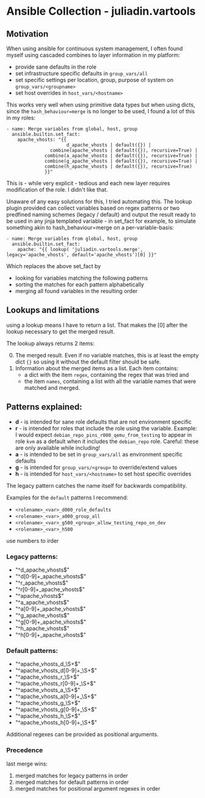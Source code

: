 # Ansible Collection - juliadin.vartools

## Motivation

When using ansible for continuous system management, I often found myself using cascaded combines to layer information in my platform:

- provide sane defaults in the role
- set infrastructure specific defaults in `group_vars/all`
- set specific settings per location, group, purpose of system on `group_vars/<groupname>`
- set host overrides in `host_vars/<hostname>`
 
This works very well when using primitive data types but when using dicts, since the `hash_behaviour=merge` is no longer to be used, I found a lot of this in my roles:

    - name: Merge variables from global, host, group
      ansible.builtin.set_fact:
        apache_vhosts: "{{
                          d_apache_vhosts | default({}) |
                    combine(apache_vhosts | default({}), recursive=True) |
                  combine(a_apache_vhosts | default({}), recursive=True) |
                  combine(g_apache_vhosts | default({}), recursive=True) |
                  combine(h_apache_vhosts | default({}), recursive=True)
                  }}"

This is - while very explicit - tedious and each new layer requires modification of the role. I didn't like that.

Unaware of any easy solutions for this, I tried automating this. The lookup plugin provided can collect variables based on regex patterns or two predfined naming schemes (legacy / default) and output the result ready to be used in any jinja templated variable - in set_fact for example, to simulate something akin to hash_behaviour=merge on a per-variable-basis:

    - name: Merge variables from global, host, group
      ansible.builtin.set_fact:
        apache: "{{ lookup( 'juliadin.vartools.merge', legacy='apache_vhosts', default='apache_vhosts')[0] }}"

Which replaces the above set_fact by

- looking for variables matching the following patterns
- sorting the matches for each pattern alphabetically
- merging all found variables in the resulting order

## Lookups and limitations

using a lookup means I have to return a list. That makes the [0] after the lookup necessary to get the merged result.

The lookup always returns 2 items:

0. The merged result. Even if no variable matches, this is at least the empty dict `{}` so using it without the default filter should be safe.
0. Information about the merged items as a list. Each item contains:
   - a dict with the item `regex`, containing the regex that was tried and 
   - the item `names`, containing a list with all the variable names that were matched and merged.

## Patterns explained:
  - **d** - is intended for sane role defaults that are not environment specific
  - **r** - is intended for roles that include the role using the variable. Example: I would expect `debian_repo_pins_r000_qemu_from_testing` to appear in role `kvm` as a default when it includes the `debian_repo` role. Careful: these are only available while including!
  - **a** - is intended to be set in `group_vars/all` as environment specific defaults
  - **g** - is intended for `group_vars/<group>` to override/extend values
  - **h** - is intended for `host_vars/<hostname>` to set host specific overrides

The legacy pattern catches the name itself for backwards compatibility.

Examples for the `default` patterns I recommend:
  - `<rolename>_<var>_d000_role_defaults`
  - `<rolename>_<var>_a000_group_all`
  - `<rolename>_<var>_g500_<group>_allow_testing_repo_on_dev`
  - `<rolename>_<var>_h500`

use numbers to irder 

### Legacy patterns:

- "^d_apache_vhosts$"
- "^d[0-9]+_apache_vhosts$"
- "^r_apache_vhosts$"
- "^r[0-9]+_apache_vhosts$"
- "^apache_vhosts$"
- "^a_apache_vhosts$"
- "^a[0-9]+_apache_vhosts$"
- "^g_apache_vhosts$"
- "^g[0-9]+_apache_vhosts$"
- "^h_apache_vhosts$"
- "^h[0-9]+_apache_vhosts$"

### Default patterns:

- "^apache_vhosts_d_\\S+$"
- "^apache_vhosts_d[0-9]+_\\S+$"
- "^apache_vhosts_r_\\S+$"
- "^apache_vhosts_r[0-9]+_\\S+$"
- "^apache_vhosts_a_\\S+$"
- "^apache_vhosts_a[0-9]+_\\S+$"
- "^apache_vhosts_g_\\S+$"
- "^apache_vhosts_g[0-9]+_\\S+$"
- "^apache_vhosts_h_\\S+$"
- "^apache_vhosts_h[0-9]+_\\S+$"

Additional regexes can be provided as positional arguments.

### Precedence

last merge wins:
1. merged matches for legacy patterns in order
1. merged matches for default patterns in order
1. merged matches for positional argument regexes in order

